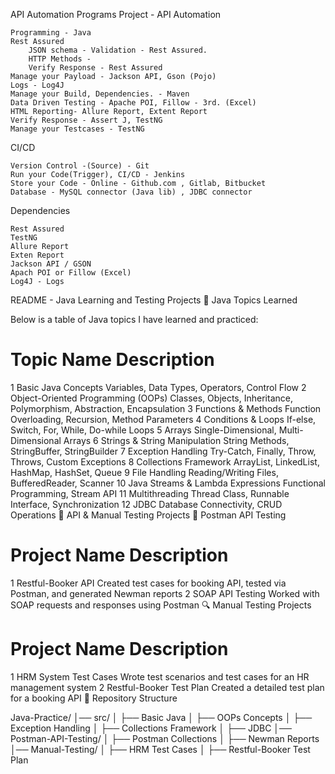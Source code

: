 API Automation Programs
Project - API Automation

    Programming - Java
    Rest Assured
        JSON schema - Validation - Rest Assured.
        HTTP Methods -
        Verify Response - Rest Assured
    Manage your Payload - Jackson API, Gson (Pojo)
    Logs - Log4J
    Manage your Build, Dependencies. - Maven
    Data Driven Testing - Apache POI, Fillow - 3rd. (Excel)
    HTML Reporting- Allure Report, Extent Report
    Verify Response - Assert J, TestNG
    Manage your Testcases - TestNG

CI/CD

    Version Control -(Source) - Git
    Run your Code(Trigger), CI/CD - Jenkins
    Store your Code - Online - ﻿Github.com , Gitlab, Bitbucket
    Database - MySQL connector (Java lib) , JDBC connector

Dependencies

    Rest Assured
    TestNG
    Allure Report
    Exten Report
    Jackson API / GSON
    Apach POI or Fillow (Excel)
    Log4J - Logs

README - Java Learning and Testing Projects
📌 Java Topics Learned

Below is a table of Java topics I have learned and practiced:
# 	Topic Name 	Description
1 	Basic Java Concepts 	Variables, Data Types, Operators, Control Flow
2 	Object-Oriented Programming (OOPs) 	Classes, Objects, Inheritance, Polymorphism, Abstraction, Encapsulation
3 	Functions & Methods 	Function Overloading, Recursion, Method Parameters
4 	Conditions & Loops 	If-else, Switch, For, While, Do-while Loops
5 	Arrays 	Single-Dimensional, Multi-Dimensional Arrays
6 	Strings & String Manipulation 	String Methods, StringBuffer, StringBuilder
7 	Exception Handling 	Try-Catch, Finally, Throw, Throws, Custom Exceptions
8 	Collections Framework 	ArrayList, LinkedList, HashMap, HashSet, Queue
9 	File Handling 	Reading/Writing Files, BufferedReader, Scanner
10 	Java Streams & Lambda Expressions 	Functional Programming, Stream API
11 	Multithreading 	Thread Class, Runnable Interface, Synchronization
12 	JDBC 	Database Connectivity, CRUD Operations
📝 API & Manual Testing Projects
🚀 Postman API Testing
# 	Project Name 	Description
1 	Restful-Booker API 	Created test cases for booking API, tested via Postman, and generated Newman reports
2 	SOAP API Testing 	Worked with SOAP requests and responses using Postman
🔍 Manual Testing Projects
# 	Project Name 	Description
1 	HRM System Test Cases 	Wrote test scenarios and test cases for an HR management system
2 	Restful-Booker Test Plan 	Created a detailed test plan for a booking API
📂 Repository Structure

Java-Practice/
│── src/
│   ├── Basic Java
│   ├── OOPs Concepts
│   ├── Exception Handling
│   ├── Collections Framework
│   ├── JDBC
│── Postman-API-Testing/
│   ├── Postman Collections
│   ├── Newman Reports
│── Manual-Testing/
│   ├── HRM Test Cases
│   ├── Restful-Booker Test Plan